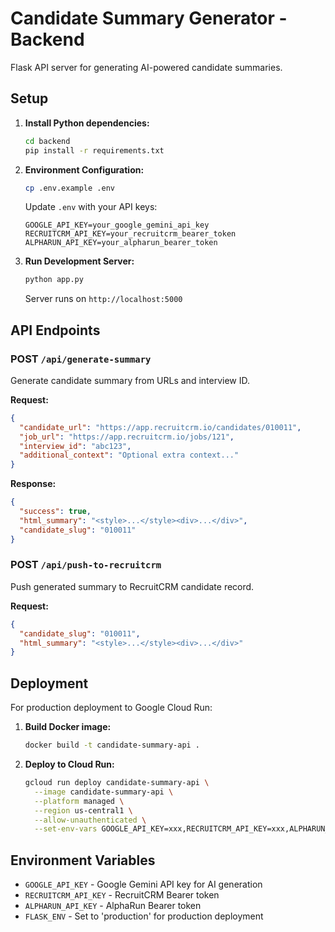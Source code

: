 # Candidate Summary Generator - Backend

Flask API server for generating AI-powered candidate summaries.

## Setup

1. **Install Python dependencies:**
   ```bash
   cd backend
   pip install -r requirements.txt
   ```

2. **Environment Configuration:**
   ```bash
   cp .env.example .env
   ```
   
   Update `.env` with your API keys:
   ```
   GOOGLE_API_KEY=your_google_gemini_api_key
   RECRUITCRM_API_KEY=your_recruitcrm_bearer_token
   ALPHARUN_API_KEY=your_alpharun_bearer_token
   ```

3. **Run Development Server:**
   ```bash
   python app.py
   ```
   
   Server runs on `http://localhost:5000`

## API Endpoints

### POST `/api/generate-summary`
Generate candidate summary from URLs and interview ID.

**Request:**
```json
{
  "candidate_url": "https://app.recruitcrm.io/candidates/010011",
  "job_url": "https://app.recruitcrm.io/jobs/121", 
  "interview_id": "abc123",
  "additional_context": "Optional extra context..."
}
```

**Response:**
```json
{
  "success": true,
  "html_summary": "<style>...</style><div>...</div>",
  "candidate_slug": "010011"
}
```

### POST `/api/push-to-recruitcrm`
Push generated summary to RecruitCRM candidate record.

**Request:**
```json
{
  "candidate_slug": "010011",
  "html_summary": "<style>...</style><div>...</div>"
}
```

## Deployment

For production deployment to Google Cloud Run:

1. **Build Docker image:**
   ```bash
   docker build -t candidate-summary-api .
   ```

2. **Deploy to Cloud Run:**
   ```bash
   gcloud run deploy candidate-summary-api \
     --image candidate-summary-api \
     --platform managed \
     --region us-central1 \
     --allow-unauthenticated \
     --set-env-vars GOOGLE_API_KEY=xxx,RECRUITCRM_API_KEY=xxx,ALPHARUN_API_KEY=xxx
   ```

## Environment Variables

- `GOOGLE_API_KEY` - Google Gemini API key for AI generation
- `RECRUITCRM_API_KEY` - RecruitCRM Bearer token
- `ALPHARUN_API_KEY` - AlphaRun Bearer token  
- `FLASK_ENV` - Set to 'production' for production deployment

